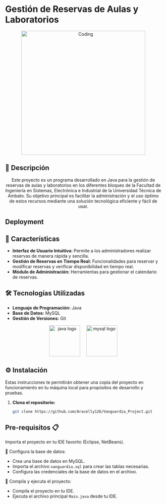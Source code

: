 
# Gestión de Reservas de Aulas y Laboratorios

<p align="center" dir="auto">
<img align="center" alt="Coding" width="400" src="https://cdn.filestackcontent.com/efbSR18hT5uRKuo0zoMA">
  </p>

## 📝 Descripción
<p align="center" dir="auto">
Este proyecto es un programa desarrollado en Java para la gestión de reservas de aulas y laboratorios en los diferentes bloques de la Facultad de Ingeniería en Sistemas, Electrónica e Industrial de la Universidad Técnica de Ambato. Su objetivo principal es facilitar la administración y el uso óptimo de estos recursos mediante una solución tecnológica eficiente y fácil de usar.
</p>

## Deployment

## 🚀 Características

- **Interfaz de Usuario Intuitiva:** Permite a los administradores realizar reservas de manera rápida y sencilla.
- **Gestión de Reservas en Tiempo Real:** Funcionalidades para reservar y modificar reservas y verificar disponibilidad en tiempo real.
- **Módulo de Administración:** Herramientas para gestionar el calendario de reservas.

## 🛠 Tecnologías Utilizadas

- **Lenguaje de Programación:** Java
- **Base de Datos:** MySQL 
- **Gestión de Versiones:** Git
<div align="CENTER">
  <img src="https://cdn.jsdelivr.net/gh/devicons/devicon/icons/java/java-original-wordmark.svg" height="100" alt="java logo"  />
  <img width="12" />
  <img src="https://cdn.jsdelivr.net/gh/devicons/devicon/icons/mysql/mysql-original-wordmark.svg" height="100" alt="mysql logo"  />
</div>


## ⚙️ Instalación


Estas instrucciones te permitirán obtener una copia del proyecto en funcionamiento en tu máquina local para propósitos de desarrollo y pruebas. 
1. **Clona el repositorio:**
   ```bash
   git clone https://github.com/Aracelly126/Vanguardia_Project.git

   
## Pre-requisitos 📋
Importa el proyecto en tu IDE favorito (Eclipse, NetBeans).

🔧 Configura la base de datos:

   - Crea una base de datos en MySQL.
   - Importa el archivo `vanguardia.sql` para crear las tablas necesarias.
   - Configura las credenciales de la base de datos en el archivo.

🚀 Compila y ejecuta el proyecto:
   - Compila el proyecto en tu IDE.
   - Ejecuta el archivo principal `Main.java` desde tu IDE.

